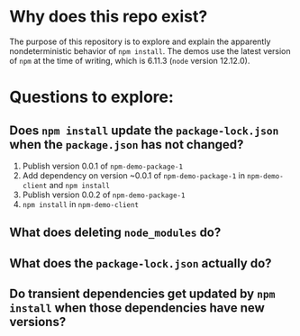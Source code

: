 # Why does this repo exist?

The purpose of this repository is to explore and explain the apparently nondeterministic behavior of `npm install`. The demos use the latest version of `npm` at the time of writing, which is 6.11.3 (`node` version 12.12.0).

# Questions to explore:

## Does `npm install` update the `package-lock.json` when the `package.json` has not changed?

1. Publish version 0.0.1 of `npm-demo-package-1`
1. Add dependency on version ~0.0.1 of `npm-demo-package-1` in `npm-demo-client` and `npm install`
1. Publish version 0.0.2 of `npm-demo-package-1`
1. `npm install` in `npm-demo-client`

## What does deleting `node_modules` do?

## What does the `package-lock.json` actually do?

## Do transient dependencies get updated by `npm install` when those dependencies have new versions?